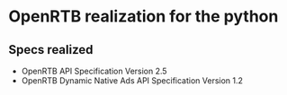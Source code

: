 # OpenRTB realization for the python

## Specs realized
* OpenRTB API Specification Version 2.5
* OpenRTB Dynamic Native Ads API Specification Version 1.2
